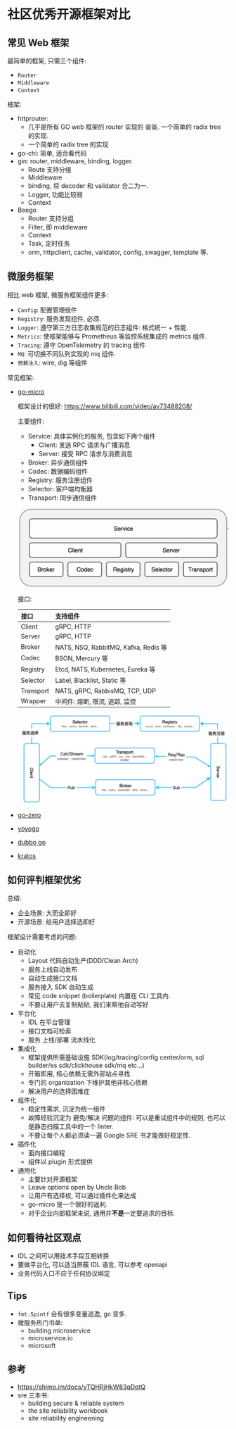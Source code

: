 # 社区优秀开源框架对比

## 常见 Web 框架

最简单的框架, 只需三个组件:
- `Router`
- `Middleware`
- `Context`

框架: 
- httprouter: 
    - 几乎是所有 GO web 框架的 router 实现的 爸爸. 一个简单的 radix tree 的实现.
    - 一个简单的 radix tree 的实现
- go-chi: 简单, 适合看代码
- gin: router, middleware, binding, logger.
    - Route 支持分组
    - Middleware
    - binding, 将 decoder 和  validator 合二为一.
    - Logger, 功能比较弱
    - Context
- Beego
    - Router 支持分组
    - Filter, 即 middleware
    - Context
    - Task, 定时任务
    - orm, httpclient, cache, validator, config, swagger, template 等.

## 微服务框架

相比 web 框架, 微服务框架组件更多:
- `Config`: 配置管理组件
- `Registry`: 服务发现组件, 必须.
- `Logger`: 遵守第三方日志收集规范的日志组件: 格式统一 + 性能.
- `Metrics`: 使框架能够与 Prometheus 等监控系统集成的 metrics 组件.
- `Tracing`: 遵守 OpenTelemetry 的 tracing 组件
- `MQ`: 可切换不同队列实现的 mq 组件.
- `依赖注入`: wire, dig 等组件

常见框架:
- [go-micro](https://github.com/asim/go-micro)

    框架设计的很好: https://www.bilibili.com/video/av73488208/
    
    主要组件:
    - Service: 具体实例化的服务, 包含如下两个组件
      - Client: 发送 RPC 请求与广播消息
      - Server: 接受 RPC 请求与消费消息
    - Broker: 异步通信组件
    - Codec: 数据编码组件
    - Registry: 服务注册组件
    - Selector: 客户端均衡器
    - Transport: 同步通信组件
    
    ![go-micro 组件](imgs/gomicro_com.png) 

    接口:

    | 接口 | 支持组件 |
    | -- | -- |
    | Client | gRPC, HTTP |
    | Server | gRPC, HTTP |
    | Broker | NATS, NSQ, RabbitMQ, Kafka, Redis 等 |
    | Codec | BSON, Mercury 等 |
    | Registry | Etcd, NATS, Kubernetes, Eureka 等 |
    | Selector | Label, Blacklist, Static 等 |
    | Transport | NATS, gRPC, RabbisMQ, TCP, UDP |
    | Wrapper |  中间件: 熔断, 限流, 追踪, 监控 |

    ![go-micro 接口](imgs/gomicro_interface.png) 

- [go-zero](https://github.com/tal-tech/go-zero)
- [yoyogo](https://github.com/yoyofx/yoyogo)
- [dubbo go](https://github.com/apache/dubbo-go)
- [kratos](https://github.com/go-kratos/kratos.git)


## 如何评判框架优劣

总结:
- 企业场景: 大而全即好
- 开源场景: 给用户选择选即好

框架设计需要考虑的问题:
- 自动化
    - Layout 代码自动生产(DDD/Clean Arch)
    - 服务上线自动发布
    - 自动生成接口文档
    - 服务接入 SDK 自动生成
    - 常见 code snippet (boilerplate) 内置在 CLI 工具内.
    - 不要让用户去复制粘贴, 我们来帮他自动写好
- 平台化
    - IDL 在平台管理
    - 接口文档可检索
    - 服务 上线/部署 流水线化
- 集成化
    - 框架提供所需基础设施 SDK(log/tracing/config center/orm, sql builder/es sdk/clickhouse sdk/mq etc...)
    - 开箱即用, 核心依赖无需外部站点寻找
    - 专门的 organization 下维护其他非核心依赖
    - 解决用户的选择困难症
- 组件化
    - 稳定性需求, 沉淀为统一组件
    - 故障经验沉淀为 避免/解决 问题的组件: 可以是重试组件中的规则, 也可以是静态扫描工具中的一个 linter.
    - 不要让每个人都必须读一遍 Google SRE 书才能做好稳定性.
- 插件化
    - 面向接口编程
    - 组件以 plugin 形式提供
- 通用化
    - 主要针对开源框架
    - Leave options open by Uncle Bob
    - 让用户有选择权, 可以通过插件化来达成
    - go-micro 是一个很好的返利.
    - 对于企业内部框架来说, 通用并**不是**一定要追求的目标.

## 如何看待社区观点

- IDL 之间可以用技术手段互相转换
- 要做平台化, 可以适当屏蔽 IDL 语言, 可以参考 openapi
- 业务代码入口不应于任何协议绑定


## Tips
- `fmt.Spintf` 会有很多变量逃逸, gc 变多.
- 微服务热门书单:
    - building microservice
    - microservice.io
    - microsoft


## 参考
- https://shimo.im/docs/yTQHRjHkW83qDqtQ
- sre 三本书:
  - building secure & reliable system
  - the site reliability workbook
  - site reliability engineening

